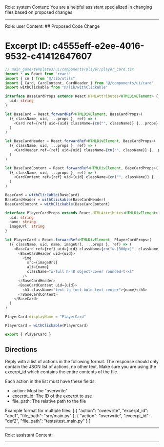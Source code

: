 Role: system
Content: You are a helpful assistant specialized in changing files based on proposed changes.
__________________
Role: user
Content: ## Proposed Code Change
# Excerpt ID: c4555eff-e2ee-4016-9532-c41412647607
```typescript
// main_game/templates/ui/components/player/player_card.tsx
import * as React from "react"
import { cn } from "@/lib/utils"
import { Card, CardContent, CardHeader } from "@/components/ui/card"
import withClickable from "@/lib/withClickable"

interface BaseCardProps extends React.HTMLAttributes<HTMLDivElement> {
  uid: string
}

let BaseCard = React.forwardRef<HTMLDivElement, BaseCardProps>(
  ({ className, uid, ...props }, ref) => (
    <Card ref={ref} uid={uid} className={cn("", className)} {...props} />
  )
)

let BaseCardHeader = React.forwardRef<HTMLDivElement, BaseCardProps>(
  ({ className, uid, ...props }, ref) => (
    <CardHeader ref={ref} uid={uid} className={cn("", className)} {...props} />
  )
)

let BaseCardContent = React.forwardRef<HTMLDivElement, BaseCardProps>(
  ({ className, uid, ...props }, ref) => (
    <CardContent ref={ref} uid={uid} className={cn("", className)} {...props} />
  )
)

BaseCard = withClickable(BaseCard)
BaseCardHeader = withClickable(BaseCardHeader)
BaseCardContent = withClickable(BaseCardContent)

interface PlayerCardProps extends React.HTMLAttributes<HTMLDivElement> {
  uid: string
  name: string
  imageUrl: string
}

let PlayerCard = React.forwardRef<HTMLDivElement, PlayerCardProps>(
  ({ className, uid, name, imageUrl, ...props }, ref) => (
    <BaseCard ref={ref} uid={uid} className={cn("w-[300px]", className)} {...props}>
      <BaseCardHeader uid={uid}>
        <img 
          src={imageUrl}
          alt={name}
          className="w-full h-48 object-cover rounded-t-xl"
        />
      </BaseCardHeader>
      <BaseCardContent uid={uid}>
        <h3 className="text-lg font-bold text-center">{name}</h3>
      </BaseCardContent>
    </BaseCard>
  )
)

PlayerCard.displayName = "PlayerCard"

PlayerCard = withClickable(PlayerCard)

export { PlayerCard }
```

## Directions
Reply with a list of actions in the following format. The response should only contain the JSON list of actions, no other text.
Make sure you are using the excerpt_id which contains the entire contents of the file.

Each action in the list must have these fields:
- action: Must be "overwrite"
- excerpt_id: The ID of the excerpt to use
- file_path: The relative path to the file

Example format for multiple files:
[
    {
        "action": "overwrite",
        "excerpt_id": "abc1",
        "file_path": "src/main.py"
    },
    {
        "action": "overwrite",
        "excerpt_id": "def2",
        "file_path": "tests/test_main.py"
    }
]
__________________
Role: assistant
Content: 
__________________
